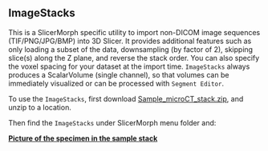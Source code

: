 ## ImageStacks
This is a SlicerMorph specific utility to import non-DICOM image sequences (TIF/PNG/JPG/BMP) into 3D Slicer. It provides additional features such as only loading a subset of the data, downsampling (by factor of 2), skipping slice(s) along the Z plane, and reverse the stack order. You can also specify the voxel spacing for your dataset at the import time. `ImageStacks` always produces a ScalarVolume (single channel), so that volumes can be immediately visualized or can be processed with `Segment Editor`.

To use the `ImageStacks`, first download <a href="https://app.box.com/s/zvs162oja7tzszesmygnqs15t631y15m/file/701646040827" target="_blank"> Sample_microCT_stack.zip</A>, and unzip to a location. 

Then find the `ImageStacks` under SlicerMorph menu folder and:



<a href="https://app.box.com/s/zvs162oja7tzszesmygnqs15t631y15m/file/701653679714"> **Picture of the specimen in the sample stack** </A>
